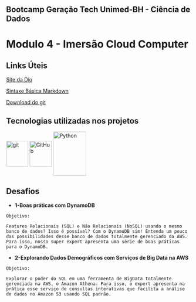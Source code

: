 ## Bootcamp Geração Tech Unimed-BH - Ciência de Dados



# **Modulo 4** - Imersão Cloud Computer





## Links Úteis

[Site da Dio](https://dio.me/)

[Sintaxe Básica Markdown](https://www.markdownguide.org/basic-syntax/)

[Download do git](https://git-scm.com/downloads)



## Tecnologias utilizadas nos projetos

<div style="display: inline_block">
<img align="center" alt="git" height="70" width="60" src="https://cdn.jsdelivr.net/gh/devicons/devicon/icons/git/git-original-wordmark.svg"/>
<img align="center" alt="GitHub" height="70" width="60" src="https://cdn.jsdelivr.net/gh/devicons/devicon/icons/github/github-original-wordmark.svg" />
<img align="center" alt="Python" height="120" width="90" src="https://cdn.jsdelivr.net/gh/devicons/devicon/icons/amazonwebservices/amazonwebservices-original-wordmark.svg" />




## Desafios



- **1-Boas práticas com DynamoDB**

```
Objetivo: 

Features Relacionais (SQL) e Não Relacionais (NoSQL) usando o mesmo banco de dados? Isso é possível? Com o DynamoDB sim! Entenda um pouco das possibilidades desse banco de dados totalmente gerenciado da AWS. Para isso, nosso super expert apresenta uma série de boas práticas para o DynamoDB.
```



- **2-Explorando Dados Demográficos com Serviços de Big Data na AWS**

```
Objetivo:

Explorar o poder do SQL em uma ferramenta de BigData totalmente gerenciada na AWS, o Amazon Athena. Para isso, o expert apresenta na prática esse serviço de consultas interativas que facilita a análise de dados no Amazon S3 usando SQL padrão.

```


